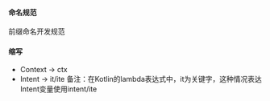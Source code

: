 #### 命名规范
前缀命名开发规范

#### 缩写
* Context -> ctx
* Intent -> it/ite  备注：在Kotlin的lambda表达式中，it为关键字，这种情况表达Intent变量使用intent/ite